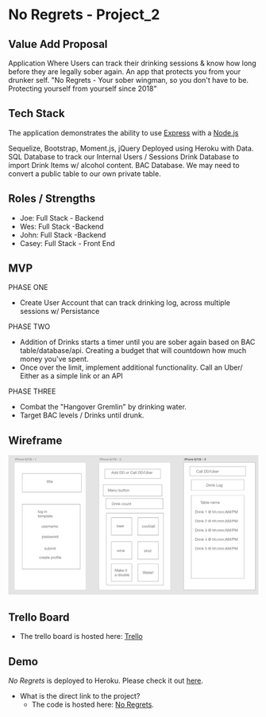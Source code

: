 # No Regrets - Project_2

## Value Add Proposal

Application Where Users can track their drinking sessions & know how long before they are legally sober again. An app that protects you from your drunker self. 
"No Regrets - Your sober wingman, so you don't have to be. Protecting yourself from yourself since 2018" 

## Tech Stack
The application demonstrates the ability to use [Express](https://expressjs.com/) with a [Node.js](https://nodejs.org/en/)

Sequelize, Bootstrap, Moment.js, jQuery
Deployed using Heroku with Data.
SQL Database to track our Internal Users / Sessions
Drink Database to import Drink Items w/ alcohol content.
BAC Database. We may need to convert a public table to our own private table.

## Roles / Strengths
- Joe: Full Stack - Backend 
- Wes: Full Stack -Backend
- John: Full Stack -Backend
- Casey: Full Stack - Front End 

## MVP
PHASE ONE
* Create User Account that can track drinking log, across multiple sessions w/ Persistance 

PHASE TWO
* Addition of Drinks starts a timer until you are sober again based on BAC table/database/api. Creating a budget that will countdown how much money you've spent. 
* Once over the limit, implement additional functionality. Call an Uber/ Either as a simple link or an API 

PHASE THREE
* Combat the "Hangover Gremlin" by drinking water.
* Target BAC levels / Drinks until drunk. 

## Wireframe
![Initial Wireframe](/public/images/NoRegrets_Wireframe.png?raw=true "Wireframe")

## Trello Board
* The trello board is hosted here: [Trello](https://trello.com/b/Qu1p2kKn/project-2)

## Demo
	
*No Regrets* is deployed to Heroku. Please check it out [here](https://noregrets-project2.herokuapp.com//).

- What is the direct link to the project?
  * The code is hosted here: [No Regrets](https://github.com/no-regrets/project_2).

